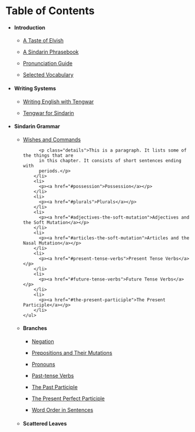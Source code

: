 # Table of Contents

<ul class="toc">
  <li>
    <h4>Introduction</h4>
    <ul>
        <li>
          <p><a href="#a-taste-of-elvish">A Taste of Elvish</a></p>
        </li>
        <li>
          <p><a href="#a-sindarin-phrasebook">A Sindarin Phrasebook</a></p>
        </li>
        <li>
          <p><a href="#pronunciation-guide">Pronunciation Guide</a></p>
        </li>
        <li>
          <p><a href="#selected-vocabulary">Selected Vocabulary</a></p>
        </li>
    </ul>
  </li>
  <li>
    <h4>Writing Systems</h4>
    <ul>
        <li>
          <p><a href="#writing-english-with-tengwar">Writing English with Tengwar</a></p>
        </li>
        <li>
          <p><a href="#tengwar-for-sindarin">Tengwar for Sindarin</a></p>
        </li>
    </ul>
  </li>
  <li>
    <h4>Sindarin Grammar</h4>
    <ul>
        <li>
          <p><a href="#wishes-and-commands">Wishes and Commands</a></p>

          <p class="details">This is a paragraph. It lists some of the things that are
          in this chapter. It consists of short sentences ending with
          periods.</p>
        </li>
        <li>
          <p><a href="#possession">Possession</a></p>
        </li>
        <li>
          <p><a href="#plurals">Plurals</a></p>
        </li>
        <li>
          <p><a href="#adjectives-the-soft-mutation">Adjectives and the Soft Mutation</a></p>
        </li>
        <li>
          <p><a href="#articles-the-soft-mutation">Articles and the Nasal Mutation</a></p>
        </li>
        <li>
          <p><a href="#present-tense-verbs">Present Tense Verbs</a></p>
        </li>
        <li>
          <p><a href="#future-tense-verbs">Future Tense Verbs</a></p>
        </li>
        <li>
          <p><a href="#the-present-participle">The Present Participle</a></p>
        </li>
    </ul>
  </li>
  <li>
    <h4>Branches</h4>
    <ul>
        <li>
          <p><a href="#negation">Negation</a></p>
        </li>
        <li>
          <p><a href="#prepositions-and-their-mutations">Prepositions and Their Mutations</a></p>
        </li>
        <li>
          <p><a href="#pronouns">Pronouns</a></p>
        </li>
        <li>
          <p><a href="#past-tense-verbs">Past-tense Verbs</a></p>
        </li>
        <li>
          <p><a href="#the-past-participle">The Past Participle</a></p>
        </li>
        <li>
          <p><a href="#the-present-perfect-participle">The Present Perfect Participle</a></p>
        </li>
        <li>
          <p><a href="#word-order-in-sentences">Word Order in Sentences</a></p>
        </li>
    </ul>
  </li>
  <li>
    <h4>Scattered Leaves</h4>
  </li>
</ul>
